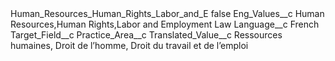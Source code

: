 <?xml version="1.0" encoding="UTF-8"?>
<CustomMetadata xmlns="http://soap.sforce.com/2006/04/metadata" xmlns:xsi="http://www.w3.org/2001/XMLSchema-instance" xmlns:xsd="http://www.w3.org/2001/XMLSchema">
    <label>Human_Resources_Human_Rights_Labor_and_E</label>
    <protected>false</protected>
    <values>
        <field>Eng_Values__c</field>
        <value xsi:type="xsd:string">Human Resources,Human Rights,Labor and Employment Law</value>
    </values>
    <values>
        <field>Language__c</field>
        <value xsi:type="xsd:string">French</value>
    </values>
    <values>
        <field>Target_Field__c</field>
        <value xsi:type="xsd:string">Practice_Area__c</value>
    </values>
    <values>
        <field>Translated_Value__c</field>
        <value xsi:type="xsd:string">Ressources humaines, Droit de l’homme, Droit du travail et de l’emploi</value>
    </values>
</CustomMetadata>
